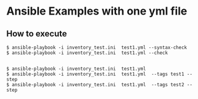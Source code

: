 # Ansible Examples with one yml file


## How to execute

```
$ ansible-playbook -i inventory_test.ini  test1.yml --syntax-check
$ ansible-playbook -i inventory_test.ini  test1.yml --check


$ ansible-playbook -i inventory_test.ini  test1.yml
$ ansible-playbook -i inventory_test.ini  test1.yml  --tags test1 --step
$ ansible-playbook -i inventory_test.ini  test1.yml  --tags test2 --step
```



